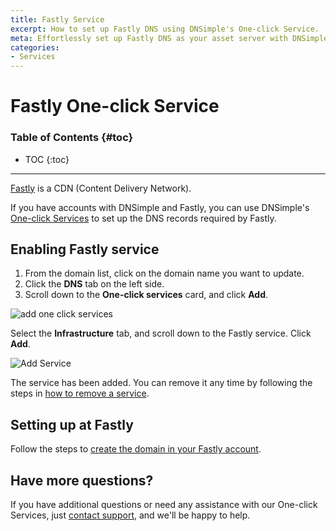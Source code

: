 ```yaml
---
title: Fastly Service
excerpt: How to set up Fastly DNS using DNSimple's One-click Service.
meta: Effortlessly set up Fastly DNS as your asset server with DNSimple's easy one-click service, optimizing your website's performance and reliability in no time.
categories:
- Services
---
```


# Fastly One-click Service

### Table of Contents {#toc}

* TOC
{:toc}

---

[Fastly](http://www.fastly.com) is a CDN (Content Delivery Network).

If you have accounts with DNSimple and Fastly, you can use DNSimple's [One-click Services](/categories/services/) to set up the DNS records required by Fastly.

## Enabling Fastly service

1. From the domain list, click on the domain name you want to update.
1. Click the **DNS** tab on the left side.
1. Scroll down to the **One-click services** card, and click **Add**.

![add one click services](/files/one-click-services.png)

Select the **Infrastructure** tab, and scroll down to the Fastly service. Click **Add**.

![Add Service](/files/services-fastly.png)

The service has been added. You can remove it any time by following the steps in [how to remove a service](/articles/services/#removing-services).

## Setting up at Fastly

Follow the steps to [create the domain in your Fastly account](https://docs.fastly.com/en/guides/working-with-domains).

## Have more questions?

If you have additional questions or need any assistance with our One-click Services, just [contact support](https://dnsimple.com/feedback), and we'll be happy to help.
